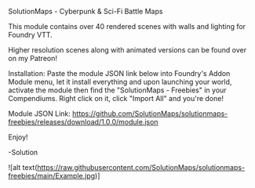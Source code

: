 SolutionMaps - Cyberpunk & Sci-Fi Battle Maps

This module contains over 40 rendered scenes with walls and lighting for Foundry VTT.

Higher resolution scenes along with animated versions can be found over on my Patreon!


Installation:
Paste the module JSON link below into Foundry's Addon Module menu, let it install everything and upon launching your world, activate the module then find the "SolutionMaps - Freebies" in your Compendiums. Right click on it, click "Import All" and you're done!

Module JSON Link:
https://github.com/SolutionMaps/solutionmaps-freebies/releases/download/1.0.0/module.json

Enjoy!

-Solution

![alt text(https://raw.githubusercontent.com/SolutionMaps/solutionmaps-freebies/main/Example.jpg)]
